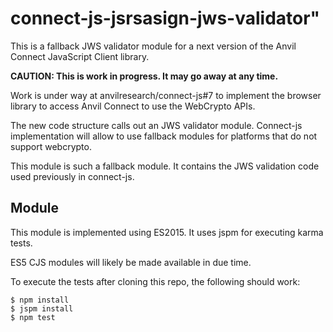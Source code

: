 # connect-js-jsrsasign-jws-validator"

This is a fallback JWS validator module for a next version of the
Anvil Connect JavaScript Client library.

**CAUTION: This is work in progress. It may go away at any time.**

Work is under way at anvilresearch/connect-js#7 to implement the browser library to
access Anvil Connect to use the WebCrypto APIs.

The new code structure calls out an JWS validator module. Connect-js implementation
will allow to use fallback modules for platforms that do not support webcrypto.

This module is such a fallback module. It contains the
JWS validation code used previously in connect-js.

## Module

This module is implemented using ES2015.
It uses jspm for executing karma tests.

ES5 CJS modules will likely be made available in due time.

To execute the tests after cloning this repo, the following should work:

```console
$ npm install
$ jspm install
$ npm test
```
